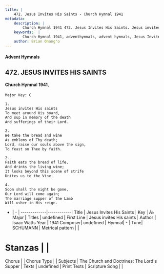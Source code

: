 ```yaml
---
title: |
    472. Jesus Invites His Saints - Church Hymnal 1941
metadata:
    description: |
        Church Hymnal 1941 472. Jesus Invites His Saints. Jesus invites His saints To meet around His board, And sup in memory of the death And sufferings of their Lord. 
    keywords:  |
        Church Hymnal 1941, adventhymnals, advent hymnals, Jesus Invites His Saints, Jesus invites His saints. 
    author: Brian Onang'o
---
```


#### Advent Hymnals
## 472. JESUS INVITES HIS SAINTS
####  Church Hymnal 1941,

```txt
Major Key: G

1.
Jesus invites His saints
To meet around His board,
And sup in memory of the death
And sufferings of their Lord.

2.
We take the bread and wine
As emblems of Thy death;
Lord, raise our souls above the sign,
To feast on Thee by faith.

2.
Faith eats the bread of life,
And drinks the living wine;
It looks beyond this scene of strife
Unites us to the Vine.

4.
Soon shall the night be gone,
Our Lord will come again;
The marriage supper of the Lamb
Will usher in His reign.

```

- |   -  |
-------------|------------|
Title | Jesus Invites His Saints |
Key | A♭ Major |
Titles | undefined |
First Line | Jesus invites His saints |
Author | Isaac Watts
Year | 1941
Composer| undefined |
Hymnal|  - |
Tune| SCHUMANN |
Metrical pattern | |
# Stanzas |  |
Chorus |  |
Chorus Type |  |
Subjects | The Church and Doctrines: The Lord's Supper |
Texts | undefined |
Print Texts | 
Scripture Song |  |
    
